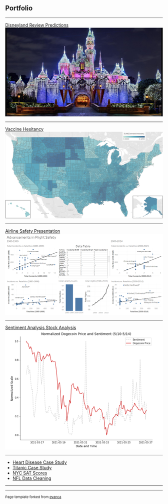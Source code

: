 ## Portfolio

---

[Disneyland Review Predictions](https://github.com/CanOpenerInACan/DSC_Projects/tree/main/Disneyland%20Reviews)
[<img src="images/disneyland.jpg?raw=true"/>](https://github.com/CanOpenerInACan/DSC_Projects/tree/main/Disneyland%20Reviews)

---

[Vaccine Hesitancy](https://github.com/CanOpenerInACan/DSC_Projects/tree/main/Vaccine%20Hesitancy)
[<img src="images/hesitancy_map.png?raw=true"/>](https://github.com/CanOpenerInACan/DSC_Projects/tree/main/Vaccine%20Hesitancy)

---
[Airline Safety Presentation](https://github.com/CanOpenerInACan/DSC_Projects/tree/main/Airline%20Safety)
[<img src="images/Dashboard.png?raw=true"/>](https://github.com/CanOpenerInACan/DSC_Projects/tree/main/Airline%20Safety)

---
[Sentiment Analysis Stock Analysis](https://github.com/CanOpenerInACan/DSC_Projects/tree/main/Sentiment%20Analysis)
[<img src="images/doge sentiment.png?raw=true"/>](https://github.com/CanOpenerInACan/DSC_Projects/tree/main/Sentiment%20Analysis)

---

- [Heart Disease Case Study](https://github.com/CanOpenerInACan/DSC_Projects/tree/main/Heart%20Disease%20Case%20Study)
- [Titanic Case Study](https://github.com/CanOpenerInACan/DSC_Projects/tree/main/Titanic%20Case%20Study)
- [NYC SAT Scores](https://github.com/CanOpenerInACan/DSC_Projects/tree/main/NYC%20SAT%20Scores)
- [NFL Data Cleaning](https://github.com/CanOpenerInACan/DSC_Projects/tree/main/NFL%20Data%20Cleaning)

---




---
<p style="font-size:11px">Page template forked from <a href="https://github.com/evanca/quick-portfolio">evanca</a></p>
<!-- Remove above link if you don't want to attibute -->
